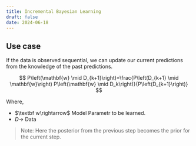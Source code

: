 ```yaml
---
title: Incremental Bayesian Learning
draft: false
date: 2024-06-18
---
```


## Use case 
If the data is observed sequential, we can update our current predictions from the knowledge of the past predictions. 

$$
P\left(\mathbf{w} \mid D_{k+1}\right)=\frac{P\left(D_{k+1} \mid \mathbf{w}\right) P\left(\mathbf{w} \mid D_k\right)}{P\left(D_{k+1}\right)}
$$

Where, 
- $\textbf w\rightarrow$ Model Parametr to be learned. 
- $D\rightarrow$ Data

> Note: Here the posterior from the previous step becomes the prior for the current step. 


